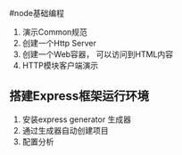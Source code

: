 #node基础编程

1. 演示Common规范
2. 创建一个Http Server
3. 创建一个Web容器， 可以访问到HTML内容
4. HTTP模块客户端演示


## 搭建Express框架运行环境

1. 安装express generator 生成器
2. 通过生成器自动创建项目
3. 配置分析
